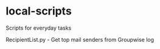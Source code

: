 # local-scripts
Scripts for everyday tasks

RecipientList.py - Get top mail senders from Groupwise log
